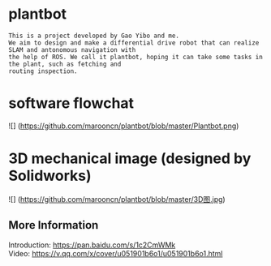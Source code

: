 # plantbot
    This is a project developed by Gao Yibo and me.
    We aim to design and make a differential drive robot that can realize SLAM and antonomous navigation with 
    the help of ROS. We call it plantbot, hoping it can take some tasks in the plant, such as fetching and  
    routing inspection. 
# software flowchat
   ![] (https://github.com/marooncn/plantbot/blob/master/Plantbot.png)
# 3D mechanical image (designed by Solidworks)
   ![] (https://github.com/marooncn/plantbot/blob/master/3D图.jpg)
## More Information 
   Introduction: https://pan.baidu.com/s/1c2CmWMk <br>
   Video: https://v.qq.com/x/cover/u051901b6o1/u051901b6o1.html <br>

